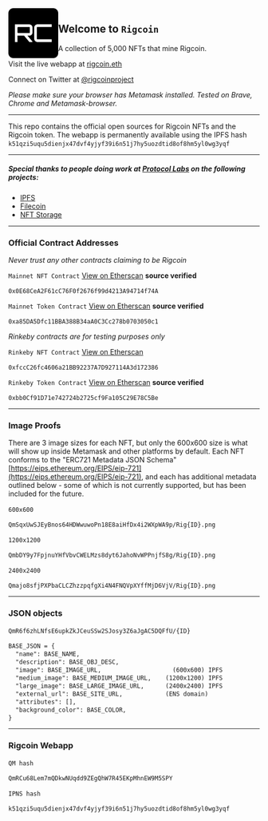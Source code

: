 
<img align="left" width="100" height="100" alt="Rigcoin Logo" src="logo.png">

## Welcome to `Rigcoin`

A collection of 5,000 NFTs that mine Rigcoin.

Visit the live webapp at [rigcoin.eth](https://rigcoin.eth.link)

Connect on Twitter at [@rigcoinproject](https://twitter.com/rigcoinproject)

*Please make sure your browser has Metamask installed. Tested on Brave, Chrome and Metamask-browser.*

---

This repo contains the official open sources for Rigcoin NFTs and the Rigcoin token. The webapp is permanently available using the IPFS hash `k51qzi5uqu5dienjx47dvf4yjyf39i6n51j7hy5uozdtid8of8hm5yl0wg3yqf`

---

##### Special thanks to people doing work at [Protocol Labs](https://protocol.ai/) on the following projects:
- [IPFS](https://ipfs.io/)
- [Filecoin](https://docs.filecoin.io/about-filecoin/ipfs-and-filecoin/)
- [NFT Storage](https://nft.storage/)

---

### Official Contract Addresses

*Never trust any other contracts claiming to be Rigcoin*

`Mainnet NFT Contract` [View on Etherscan](https://etherscan.io/address/0x0E68CeA2F61cC76F0f2676f99d4213A94714f74A) **source verified**
```
0x0E68CeA2F61cC76F0f2676f99d4213A94714f74A
```

`Mainnet Token Contract` [View on Etherscan](https://etherscan.io/address/0xa85DA5Dfc11BBA388B34aA0C3Cc278b0703050c1) **source verified**
```
0xa85DA5Dfc11BBA388B34aA0C3Cc278b0703050c1
```

*Rinkeby contracts are for testing purposes only*

`Rinkeby NFT Contract` [View on Etherscan](https://rinkeby.etherscan.io/address/0xfccC26fc4606a21BB92237A7D927114A3d172386)

```
0xfccC26fc4606a21BB92237A7D927114A3d172386
```

`Rinkeby Token Contract` [View on Etherscan](https://rinkeby.etherscan.io/address/0xbb0Cf91D71e742724b2725cf9Fa105C29E78C5Be) **source verified**
```
0xbb0Cf91D71e742724b2725cf9Fa105C29E78C5Be
```

---

### Image Proofs
There are 3 image sizes for each NFT, but only the 600x600 size is what
will show up inside Metamask and other platforms by default. Each NFT conforms to the
"ERC721 Metadata JSON Schema" [https://eips.ethereum.org/EIPS/eip-721](https://eips.ethereum.org/EIPS/eip-721), and each has
additional metadata outlined below - some of which is not currently supported, but
has been included for the future.


`600x600`
```
QmSqxUwSJEyBnos64HDWwuwoPn18E8aiHfDx4i2WXpWA9p/Rig{ID}.png
```

`1200x1200`
```
QmbDY9y7FpjnuYHfVbvCWELMzs8dyt6JahoNvWPPnjfS8g/Rig{ID}.png
```

`2400x2400`
```
Qmajo8sfjPXPbaCLCZhzzpqfgXi4N4FNQVpXYffMjD6VjV/Rig{ID}.png
```

---

### JSON objects

```
QmR6f6zhLNfsE6upkZkJCeuSSw2SJosy3Z6aJgAC5DQFfU/{ID}
```

```
BASE_JSON = {
  "name": BASE_NAME,
  "description": BASE_OBJ_DESC,            
  "image": BASE_IMAGE_URL,                    (600x600) IPFS
  "medium_image": BASE_MEDIUM_IMAGE_URL,    (1200x1200) IPFS
  "large_image": BASE_LARGE_IMAGE_URL,      (2400x2400) IPFS
  "external_url": BASE_SITE_URL,            (ENS domain)
  "attributes": [],
  "background_color": BASE_COLOR,
}
```

---

### Rigcoin Webapp

`QM hash`
```
QmRCu68Lem7mQDkwNUqdd9ZEgQhW7R45EKpMhnEW9M5SPY
```

`IPNS hash`
```
k51qzi5uqu5dienjx47dvf4yjyf39i6n51j7hy5uozdtid8of8hm5yl0wg3yqf
```

